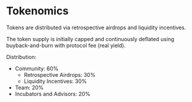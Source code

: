 # Tokenomics

Tokens are distributed via retrospective airdrops and liquidity incentives.

The token supply is initially capped and continuously deflated using buyback-and-burn with protocol fee (real yield).

Distribution:

* Community: 60%
  * Retrospective Airdrops: 30%
  * Liquidity Incentives: 30%
* Team: 20% &#x20;
* Incubators and Advisors: 20%

